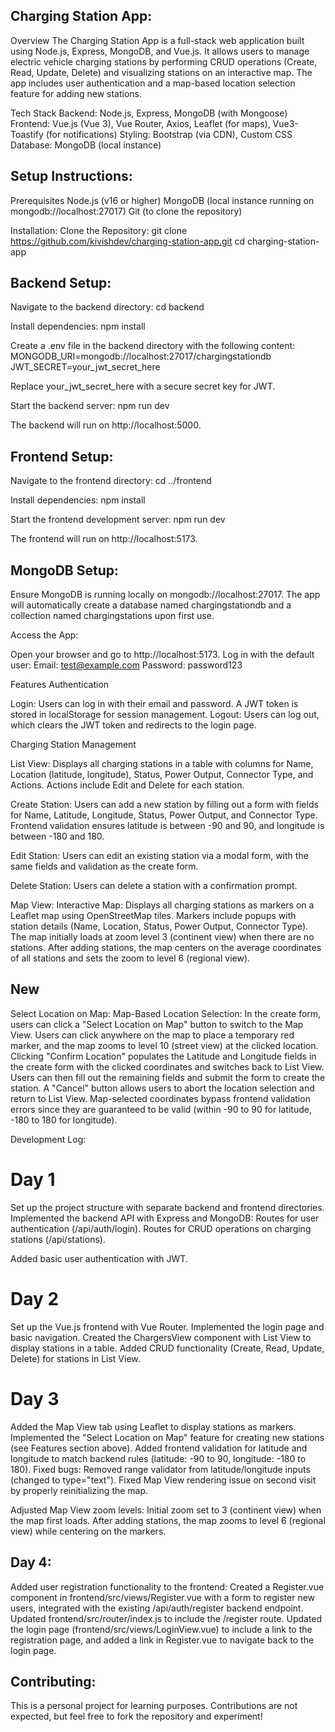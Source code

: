 ## Charging Station App:
Overview
The Charging Station App is a full-stack web application built using Node.js, Express, MongoDB, and Vue.js. It allows users to manage electric vehicle charging stations by performing CRUD operations (Create, Read, Update, Delete) and visualizing stations on an interactive map. The app includes user authentication and a map-based location selection feature for adding new stations.

Tech Stack
Backend: Node.js, Express, MongoDB (with Mongoose)
Frontend: Vue.js (Vue 3), Vue Router, Axios, Leaflet (for maps), Vue3-Toastify (for notifications)
Styling: Bootstrap (via CDN), Custom CSS
Database: MongoDB (local instance)


## Setup Instructions:
Prerequisites
Node.js (v16 or higher)
MongoDB (local instance running on mongodb://localhost:27017)
Git (to clone the repository)

Installation:
Clone the Repository:
git clone https://github.com/kivishdev/charging-station-app.git
cd charging-station-app


## Backend Setup:

Navigate to the backend directory:
cd backend


Install dependencies:
npm install


Create a .env file in the backend directory with the following content:
MONGODB_URI=mongodb://localhost:27017/chargingstationdb
JWT_SECRET=your_jwt_secret_here

Replace your_jwt_secret_here with a secure secret key for JWT.

Start the backend server:
npm run dev

The backend will run on http://localhost:5000.



## Frontend Setup:
Navigate to the frontend directory:
cd ../frontend

Install dependencies:
npm install

Start the frontend development server:
npm run dev

The frontend will run on http://localhost:5173.

## MongoDB Setup:
Ensure MongoDB is running locally on mongodb://localhost:27017.
The app will automatically create a database named chargingstationdb and a collection named chargingstations upon first use.


Access the App:

Open your browser and go to http://localhost:5173.
Log in with the default user:
Email: test@example.com
Password: password123


Features
Authentication

Login: Users can log in with their email and password. A JWT token is stored in localStorage for session management.
Logout: Users can log out, which clears the JWT token and redirects to the login page.

Charging Station Management

List View:
Displays all charging stations in a table with columns for Name, Location (latitude, longitude), Status, Power Output, Connector Type, and Actions.
Actions include Edit and Delete for each station.


Create Station:
Users can add a new station by filling out a form with fields for Name, Latitude, Longitude, Status, Power Output, and Connector Type.
Frontend validation ensures latitude is between -90 and 90, and longitude is between -180 and 180.


Edit Station:
Users can edit an existing station via a modal form, with the same fields and validation as the create form.


Delete Station:
Users can delete a station with a confirmation prompt.



Map View:
Interactive Map:
Displays all charging stations as markers on a Leaflet map using OpenStreetMap tiles.
Markers include popups with station details (Name, Location, Status, Power Output, Connector Type).
The map initially loads at zoom level 3 (continent view) when there are no stations.
After adding stations, the map centers on the average coordinates of all stations and sets the zoom to level 6 (regional view).


## New
Select Location on Map:
Map-Based Location Selection:
In the create form, users can click a "Select Location on Map" button to switch to the Map View.
Users can click anywhere on the map to place a temporary red marker, and the map zooms to level 10 (street view) at the clicked location.
Clicking "Confirm Location" populates the Latitude and Longitude fields in the create form with the clicked coordinates and switches back to List View.
Users can then fill out the remaining fields and submit the form to create the station.
A "Cancel" button allows users to abort the location selection and return to List View.
Map-selected coordinates bypass frontend validation errors since they are guaranteed to be valid (within -90 to 90 for latitude, -180 to 180 for longitude).



Development Log:
# Day 1

Set up the project structure with separate backend and frontend directories.
Implemented the backend API with Express and MongoDB:
Routes for user authentication (/api/auth/login).
Routes for CRUD operations on charging stations (/api/stations).


Added basic user authentication with JWT.

# Day 2

Set up the Vue.js frontend with Vue Router.
Implemented the login page and basic navigation.
Created the ChargersView component with List View to display stations in a table.
Added CRUD functionality (Create, Read, Update, Delete) for stations in List View.

# Day 3

Added the Map View tab using Leaflet to display stations as markers.
Implemented the "Select Location on Map" feature for creating new stations (see Features section above).
Added frontend validation for latitude and longitude to match backend rules (latitude: -90 to 90, longitude: -180 to 180).
Fixed bugs:
Removed range validator from latitude/longitude inputs (changed to type="text").
Fixed Map View rendering issue on second visit by properly reinitializing the map.

Adjusted Map View zoom levels:
Initial zoom set to 3 (continent view) when the map first loads.
After adding stations, the map zooms to level 6 (regional view) while centering on the markers.


## Day 4:
Added user registration functionality to the frontend:
Created a Register.vue component in frontend/src/views/Register.vue with a form to register new users, integrated with the existing /api/auth/register backend endpoint.
Updated frontend/src/router/index.js to include the /register route.
Updated the login page (frontend/src/views/LoginView.vue) to include a link to the registration page, and added a link in Register.vue to navigate back to the login page.

## Contributing:
This is a personal project for learning purposes. Contributions are not expected, but feel free to fork the repository and experiment!

